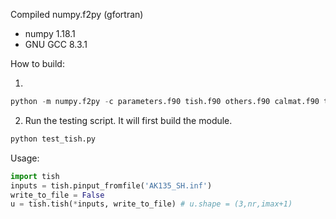 Compiled numpy.f2py (gfortran)
- numpy 1.18.1
- GNU GCC 8.3.1

How to build:

1)
```python
python -m numpy.f2py -c parameters.f90 tish.f90 others.f90 calmat.f90 trialf.f90 dclisb.f90 dclisb3.f90 -m tish
```
2) Run the testing script. It will first build the module.
```python
python test_tish.py
```

Usage:
```python
import tish
inputs = tish.pinput_fromfile('AK135_SH.inf')
write_to_file = False
u = tish.tish(*inputs, write_to_file) # u.shape = (3,nr,imax+1)
```
